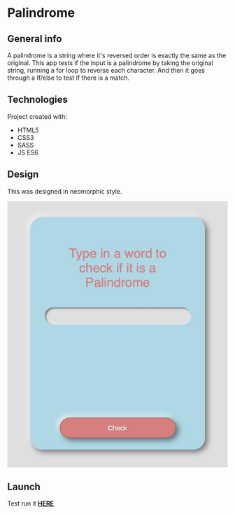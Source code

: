 # Palindrome

## General info
A palindrome is a string where it's reversed order is exactly the same as the original. This app tests if the input is a palindrome by taking the original string, running a for loop to reverse each character. And then it goes through a If/else to test if there is a match.

## Technologies
Project created with:
* HTML5
* CSS3
* SASS
* JS ES6

## Design
This was designed in neomorphic style. 

![Screenshot](screenshot.jpg)

## Launch
Test run it **[HERE](http://htmlpreview.github.io/?https://github.com/superchrisho/palindrome/blob/main/index.html)**


